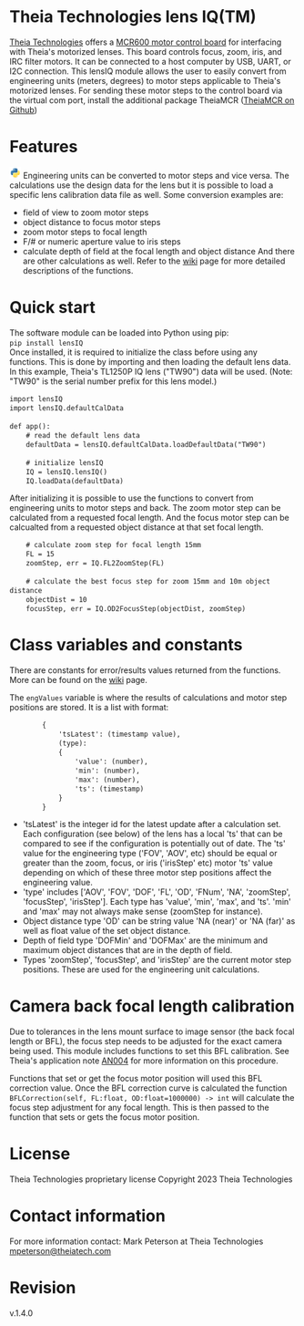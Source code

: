 # Theia Technologies lens IQ(TM)
[Theia Technologies](https://www.theiatech.com) offers a [MCR600 motor control board](https://www.theiatech.com/lenses/accessories/mcr/) for interfacing with Theia's motorized lenses.  This board controls focus, zoom, iris, and IRC filter motors.  It can be connected to a host computer by USB, UART, or I2C connection.  This lensIQ module allows the user to easily convert from engineering units (meters, degrees) to motor steps applicable to Theia's motorized lenses.  For sending these motor steps to the control board via the virtual com port, install the additional package TheiaMCR ([TheiaMCR on Github](https://github.com/cliquot22/TheiaMCR))

# Features
<img src="https://raw.githubusercontent.com/devicons/devicon/master/icons/python/python-original.svg" alt="python" width="20" height="20"/> Engineering units can be converted to motor steps and vice versa.  The calculations use the design data for the lens but it is possible to load a specific lens calibration data file as well.  Some conversion examples are: 
- field of view to zoom motor steps
- object distance to focus motor steps
- zoom motor steps to focal length
- F/# or numeric aperture value to iris steps
- calculate depth of field at the focal length and object distance
And there are other calculations as well.  Refer to the [wiki](https://github.com/cliquot22/lensIQ/wiki) page for more detailed descriptions of the functions.  

# Quick start
The software module can be loaded into Python using pip:  
`pip install lensIQ`  
Once installed, it is required to initialize the class before using any functions.  This is done by importing and then loading the default lens data.  In this example, Theia's TL1250P IQ lens ("TW90") data will be used.  (Note: "TW90" is the serial number prefix for this lens model.)
``` 
import lensIQ
import lensIQ.defaultCalData

def app():
    # read the default lens data
    defaultData = lensIQ.defaultCalData.loadDefaultData("TW90")

    # initialize lensIQ
    IQ = lensIQ.lensIQ()
    IQ.loadData(defaultData)
```   
After initializing it is possible to use the functions to convert from engineering units to motor steps and back.  The zoom motor step can be calculated from a requested focal length.  And the focus motor step can be calcualted from a requested object distance at that set focal length.  
``` 
    # calculate zoom step for focal length 15mm
    FL = 15
    zoomStep, err = IQ.FL2ZoomStep(FL)

    # calculate the best focus step for zoom 15mm and 10m object distance
    objectDist = 10
    focusStep, err = IQ.OD2FocusStep(objectDist, zoomStep)
```   

# Class variables and constants
There are constants for error/results values returned from the functions.  More can be found on the [wiki](https://github.com/cliquot22/lensIQ/wiki) page.  

The `engValues` variable is where the results of calculations and motor step positions are stored.  It is a list with format:  
``` 
        {
            'tsLatest': (timestamp value), 
            (type): 
            {
                'value': (number), 
                'min': (number), 
                'max': (number), 
                'ts': (timestamp)
            }
        }
```  
- 'tsLatest' is the integer id for the latest update after a calculation set.  Each configuration (see below) of the lens has a local 'ts' that can be compared to see if the configuration is potentially out of date.  The 'ts' value for the engineering type ('FOV', 'AOV', etc) should be equal or greater than the zoom, focus, or iris ('irisStep' etc) motor 'ts' value depending on which of these three motor step positions affect the engineering value.  
- 'type' includes ['AOV', 'FOV', 'DOF', 'FL', 'OD', 'FNum', 'NA', 'zoomStep', 'focusStep', 'irisStep'].  Each type has 'value', 'min', 'max', and 'ts'.  'min' and 'max' may not always make sense (zoomStep for instance).  
- Object distance type 'OD' can be string value 'NA (near)' or 'NA (far)' as well as float value of the set object distance. 
- Depth of field type 'DOFMin' and 'DOFMax' are the minimum and maximum object distances that are in the depth of field. 
- Types 'zoomStep', 'focusStep', and 'irisStep' are the current motor step positions.  These are used for the engineering unit calculations.  

# Camera back focal length calibration
Due to tolerances in the lens mount surface to image sensor (the back focal length or BFL), the focus step needs to be adjusted for the exact camera being used.  This module includes functions to set this BFL calibration.  See Theia's application note [AN004](https://www.theiatech.com/lenses/calibrated-lenses/) for more information on this procedure.  

Functions that set or get the focus motor position will used this BFL correction value.  Once the BFL correction curve is calculated the function `BFLCorrection(self, FL:float, OD:float=1000000) -> int` will calculate the focus step adjustment for any focal length.  This is then passed to the function that sets or gets the focus motor position.  

# License
Theia Technologies proprietary license
Copyright 2023 Theia Technologies

# Contact information
For more information contact: 
Mark Peterson at Theia Technologies
[mpeterson@theiatech.com](mailto://mpeterson@theiatech.com)

# Revision
v.1.4.0